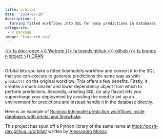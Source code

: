```yaml
---
title: orbital
date: "2024-07-28"
description: |
  Turning fitted workflows into SQL for easy predictions in databases
categories:
 - R package
image: "featured.svg"
---
```






<div class="project-buttons">
<a href="https://orbital.tidymodels.org/">
 {{< fa door-open >}} Website
</a>
<a href="https://github.com/tidymodels/orbital/">
 {{< fa brands github >}} github
</a>
<a href="https://cloud.r-project.org/web/packages/orbital/index.html">
 {{< fa brands r-project >}} CRAN
</a>
</div>
<br>

Orbital lets you take a fitted tidymodels workflow and convert it to the SQL that you can execute to generate predictions the same way as with `predict()` on the original workflow. This offers a few benefits. Firstly, it creates a much smaller and lower dependency object from which to perform predictions. Secondly, creating SQL (or any flavor) lets you supercharge your deployment by avoiding the need to set up an environment for predictions and instead handle it in the database directly.

Here is an example of [Running tidymodel prediction workflows inside databases with orbital and Snowflake](https://posit.co/blog/running-tidymodel-prediction-workflows-inside-databases/).

This project has spun off a Python library of the same name at <https://posit-dev.github.io/orbital/> written by [Alessandro Molina](https://github.com/amol-).
